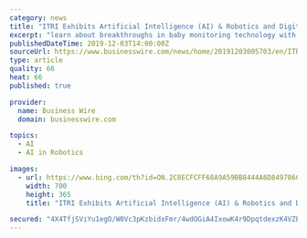 ```yaml
---
category: news
title: "ITRI Exhibits Artificial Intelligence (AI) & Robotics and Digital Health Technology Innovations at CES 2020"
excerpt: "learn about breakthroughs in baby monitoring technology with GenkiCam (stop by to see if the camera can read your emotions); have your picture taken by MARS (mobile arm robot system); and explore ITRI’s nine innovative technology introductions in artificial intelligence (AI) & robotics and digital health, including two CES 2020 Innovation ..."
publishedDateTime: 2019-12-03T14:00:00Z
sourceUrl: https://www.businesswire.com/news/home/20191203005703/en/ITRI-Exhibits-Artificial-Intelligence-AI-Robotics-Digital
type: article
quality: 66
heat: 66
published: true

provider:
  name: Business Wire
  domain: businesswire.com

topics:
  - AI
  - AI in Robotics

images:
  - url: https://www.bing.com/th?id=ON.2C8ECFCFF68A9A59BB8444A6D849786C
    width: 700
    height: 365
    title: "ITRI Exhibits Artificial Intelligence (AI) & Robotics and Digital Health Technology Innovations at CES 2020"

secured: "4X4TfjSViYu1egO/W0Vc3pKzbidxFmr/4wdOGiA4IxowK4r9DpqtdexzK4VZEsZw9UH+pqY8Tesnv27rX7o/dMgzug9p74o/7gn5ORrsuP6PCdfheS5E7pRV50uU/QEPdmBKBI0VT52LV+Vvk69b3oWEL2GDiMXd+r/NJ7W+tuFg1YBOUizWSoqiBxyR39Ny9B1bWD7F9c9+ipiLXJHT4+RceAd6YWlrMX1w2ouduMyDFkEyzOyHMiREVIdNYNjRAnk0R929rbrlBO5M1fdXkw==;+Ni3u5CUzb8NXi93HlDRrg=="
---
```


